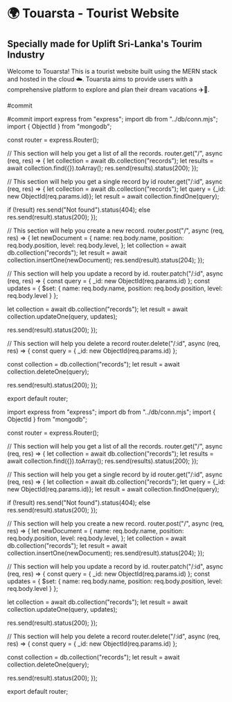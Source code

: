 # 🌍 Touarsta - Tourist Website

## Specially made for Uplift Sri-Lanka's Tourim Industry

Welcome to Touarsta! This is a tourist website built using the MERN stack and hosted in the cloud ☁️. Touarsta aims to provide users with a comprehensive platform to explore and plan their dream vacations ✈️🌴.

#commit

#commit
import express from "express";
import db from "../db/conn.mjs";
import { ObjectId } from "mongodb";

const router = express.Router();

// This section will help you get a list of all the records.
router.get("/", async (req, res) => {
let collection = await db.collection("records");
let results = await collection.find({}).toArray();
res.send(results).status(200);
});

// This section will help you get a single record by id
router.get("/:id", async (req, res) => {
let collection = await db.collection("records");
let query = {\_id: new ObjectId(req.params.id)};
let result = await collection.findOne(query);

if (!result) res.send("Not found").status(404);
else res.send(result).status(200);
});

// This section will help you create a new record.
router.post("/", async (req, res) => {
let newDocument = {
name: req.body.name,
position: req.body.position,
level: req.body.level,
};
let collection = await db.collection("records");
let result = await collection.insertOne(newDocument);
res.send(result).status(204);
});

// This section will help you update a record by id.
router.patch("/:id", async (req, res) => {
const query = { \_id: new ObjectId(req.params.id) };
const updates = {
$set: {
name: req.body.name,
position: req.body.position,
level: req.body.level
}
};

let collection = await db.collection("records");
let result = await collection.updateOne(query, updates);

res.send(result).status(200);
});

// This section will help you delete a record
router.delete("/:id", async (req, res) => {
const query = { \_id: new ObjectId(req.params.id) };

const collection = db.collection("records");
let result = await collection.deleteOne(query);

res.send(result).status(200);
});

export default router;

import express from "express";
import db from "../db/conn.mjs";
import { ObjectId } from "mongodb";

const router = express.Router();

// This section will help you get a list of all the records.
router.get("/", async (req, res) => {
let collection = await db.collection("records");
let results = await collection.find({}).toArray();
res.send(results).status(200);
});

// This section will help you get a single record by id
router.get("/:id", async (req, res) => {
let collection = await db.collection("records");
let query = {\_id: new ObjectId(req.params.id)};
let result = await collection.findOne(query);

if (!result) res.send("Not found").status(404);
else res.send(result).status(200);
});

// This section will help you create a new record.
router.post("/", async (req, res) => {
let newDocument = {
name: req.body.name,
position: req.body.position,
level: req.body.level,
};
let collection = await db.collection("records");
let result = await collection.insertOne(newDocument);
res.send(result).status(204);
});

// This section will help you update a record by id.
router.patch("/:id", async (req, res) => {
const query = { \_id: new ObjectId(req.params.id) };
const updates = {
$set: {
name: req.body.name,
position: req.body.position,
level: req.body.level
}
};

let collection = await db.collection("records");
let result = await collection.updateOne(query, updates);

res.send(result).status(200);
});

// This section will help you delete a record
router.delete("/:id", async (req, res) => {
const query = { \_id: new ObjectId(req.params.id) };

const collection = db.collection("records");
let result = await collection.deleteOne(query);

res.send(result).status(200);
});

export default router;
